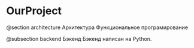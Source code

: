 # OurProject

@section architecture Архитектура
Функциональное програмирование

@subsection backend Бэкенд
Бэкенд написан на Python.